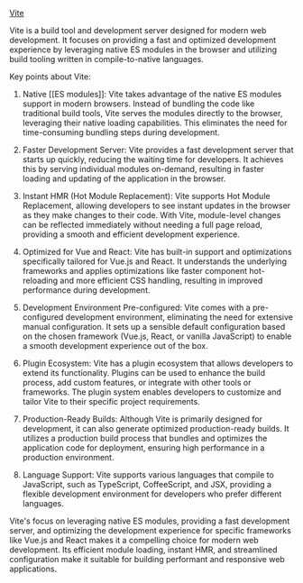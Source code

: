 [Vite](https://vitejs.dev/) 

Vite is a build tool and development server designed for modern web development. It focuses on providing a fast and optimized development experience by leveraging native ES modules in the browser and utilizing build tooling written in compile-to-native languages.

Key points about Vite:

1. Native [[ES modules]]: Vite takes advantage of the native ES modules support in modern browsers. Instead of bundling the code like traditional build tools, Vite serves the modules directly to the browser, leveraging their native loading capabilities. This eliminates the need for time-consuming bundling steps during development.

2. Faster Development Server: Vite provides a fast development server that starts up quickly, reducing the waiting time for developers. It achieves this by serving individual modules on-demand, resulting in faster loading and updating of the application in the browser.

3. Instant HMR (Hot Module Replacement): Vite supports Hot Module Replacement, allowing developers to see instant updates in the browser as they make changes to their code. With Vite, module-level changes can be reflected immediately without needing a full page reload, providing a smooth and efficient development experience.

4. Optimized for Vue and React: Vite has built-in support and optimizations specifically tailored for Vue.js and React. It understands the underlying frameworks and applies optimizations like faster component hot-reloading and more efficient CSS handling, resulting in improved performance during development.

5. Development Environment Pre-configured: Vite comes with a pre-configured development environment, eliminating the need for extensive manual configuration. It sets up a sensible default configuration based on the chosen framework (Vue.js, React, or vanilla JavaScript) to enable a smooth development experience out of the box.

6. Plugin Ecosystem: Vite has a plugin ecosystem that allows developers to extend its functionality. Plugins can be used to enhance the build process, add custom features, or integrate with other tools or frameworks. The plugin system enables developers to customize and tailor Vite to their specific project requirements.

7. Production-Ready Builds: Although Vite is primarily designed for development, it can also generate optimized production-ready builds. It utilizes a production build process that bundles and optimizes the application code for deployment, ensuring high performance in a production environment.

8. Language Support: Vite supports various languages that compile to JavaScript, such as TypeScript, CoffeeScript, and JSX, providing a flexible development environment for developers who prefer different languages.

Vite's focus on leveraging native ES modules, providing a fast development server, and optimizing the development experience for specific frameworks like Vue.js and React makes it a compelling choice for modern web development. Its efficient module loading, instant HMR, and streamlined configuration make it suitable for building performant and responsive web applications.